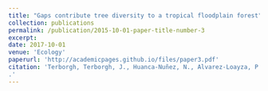 ```yaml
---
title: "Gaps contribute tree diversity to a tropical floodplain forest"
collection: publications
permalink: /publication/2015-10-01-paper-title-number-3
excerpt: 
date: 2017-10-01
venue: 'Ecology'
paperurl: 'http://academicpages.github.io/files/paper3.pdf'
citation: 'Terborgh, Terborgh, J., Huanca-Nuñez, N., Alvarez-Loayza, P., Cornejo-Valverde, F. (2017). &quot;Gaps contribute tree diversity to a tropical floodplain forest.&quot; <i>Ecology</i>. 98: 2895-2903. doi:10.1002/ecy.1991
.'
---
```

